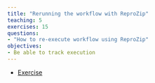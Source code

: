 ```yaml
---
title: "Rerunning the workflow with ReproZip"
teaching: 5
exercises: 15
questions:
- "How to re-execute workflow using ReproZip"
objectives:
- Be able to track execution
---
```



- [Exercise](../presentations/processing/#17)
